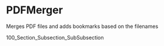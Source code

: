 # PDFMerger
Merges PDF files and adds bookmarks based on the filenames


100_Section_Subsection_SubSubsection 
